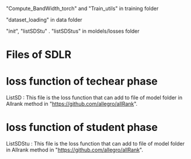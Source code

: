 "Compute_BandWidth_torch" and "Train_utils"  in training folder



"dataset_loading"  in data folder



"_init_", "listSDStu" . "listSDStus" in moldels/losses folder

# Files of SDLR

# loss function of techear phase 
ListSD : This file is the loss function that can add to file of model folder in Allrank method in "https://github.com/allegro/allRank".

# loss function of student phase
ListSDStu : This file is the loss function that can add to file of model folder in Allrank method in "https://github.com/allegro/allRank".
